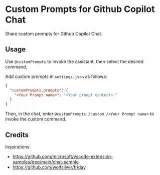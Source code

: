 # Custom Prompts for Github Copilot Chat

Share custom prompts for Github Copilot Chat.

## Usage

Use `@customPrompts` to invoke the assistant, then select the desired command.

Add custom prompts in `settings.json` as follows:

```json
{
  "customPrompts.prompts": {
    "<Your Prompt name>": "<Your prompt content>."
  }
}
```

Then, in the chat, enter `@customPrompts /custom /<Your Prompt name>` to invoke the custom command.

## Credits

Inspirations:

- https://github.com/microsoft/vscode-extension-samples/tree/main/chat-sample
- https://github.com/wolfsilver/friday
